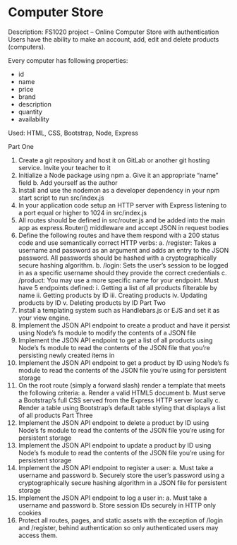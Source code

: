 # Computer Store

Description: FS1020 project – 
Online Computer Store with authentication Users have the ability to make 
an account, add, edit and delete products (computers).

Every computer has following properties:
- id
- name
- price
- brand
- description
- quantity
- availability

Used: HTML, CSS, Bootstrap, Node, Express

Part One
1.	Create a git repository and host it on GitLab or another git hosting service. Invite your teacher to it
2.	Initialize a Node package using npm a. Give it an appropriate “name” field b. Add yourself as the author
3.	Install and use the nodemon as a developer dependency in your npm start script to run src/index.js
4.	In your application code setup an HTTP server with Express listening to a port equal or higher to 1024 in src/index.js
5.	All routes should be defined in src/router.js and be added into the main app as express.Router() middleware and accept JSON in request bodies
6.	Define the following routes and have them respond with a 200 status code and use semantically correct HTTP verbs: a. /register: Takes a username and password as an argument and adds an entry to the JSON password. All passwords should be hashed with a cryptographically secure hashing algorithm. b. /login: Sets the user’s session to be logged in as a specific username should they provide the correct credentials c. /product: You may use a more specific name for your endpoint. Must have 5 endpoints defined: i. Getting a list of all products filterable by name ii. Getting products by ID iii. Creating products iv. Updating products by ID v. Deleting products by ID
Part Two
1.	Install a templating system such as Handlebars.js or EJS and set it as your view engine.
2.	Implement the JSON API endpoint to create a product and have it persist using Node’s fs module to modify the contents of a JSON file
3.	Implement the JSON API endpoint to get a list of all products using Node’s fs module to read the contents of the JSON file that you’re persisting newly created items in
4.	Implement the JSON API endpoint to get a product by ID using Node’s fs module to read the contents of the JSON file you’re using for persistent storage
5.	On the root route (simply a forward slash) render a template that meets the following criteria: a. Render a valid HTML5 document b. Must serve a Bootstrap’s full CSS served from the Express HTTP server locally c. Render a table using Bootstrap’s default table styling that displays a list of all products
Part Three
1.	Implement the JSON API endpoint to delete a product by ID using Node’s fs module to read the contents of the JSON file you’re using for persistent storage
2.	Implement the JSON API endpoint to update a product by ID using Node’s fs module to read the contents of the JSON file you’re using for persistent storage
3.	Implement the JSON API endpoint to register a user: a. Must take a username and password b. Securely store the user’s password using a cryptographically secure hashing algorithm in a JSON file for persistent storage
4.	Implement the JSON API endpoint to log a user in: a. Must take a username and password b. Store session IDs securely in HTTP only cookies
5.	Protect all routes, pages, and static assets with the exception of /login and /register, behind authentication so only authenticated users may access them.

